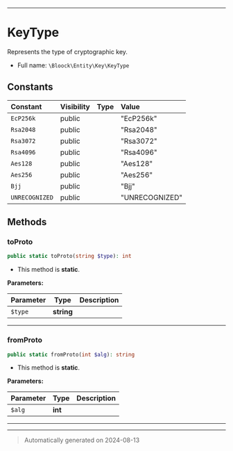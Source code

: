 ***

# KeyType

Represents the type of cryptographic key.



* Full name: `\Bloock\Entity\Key\KeyType`


## Constants

| Constant | Visibility | Type | Value |
|:---------|:-----------|:-----|:------|
|`EcP256k`|public| |&quot;EcP256k&quot;|
|`Rsa2048`|public| |&quot;Rsa2048&quot;|
|`Rsa3072`|public| |&quot;Rsa3072&quot;|
|`Rsa4096`|public| |&quot;Rsa4096&quot;|
|`Aes128`|public| |&quot;Aes128&quot;|
|`Aes256`|public| |&quot;Aes256&quot;|
|`Bjj`|public| |&quot;Bjj&quot;|
|`UNRECOGNIZED`|public| |&quot;UNRECOGNIZED&quot;|


## Methods


### toProto



```php
public static toProto(string $type): int
```



* This method is **static**.




**Parameters:**

| Parameter | Type | Description |
|-----------|------|-------------|
| `$type` | **string** |  |





***

### fromProto



```php
public static fromProto(int $alg): string
```



* This method is **static**.




**Parameters:**

| Parameter | Type | Description |
|-----------|------|-------------|
| `$alg` | **int** |  |





***


***
> Automatically generated on 2024-08-13
